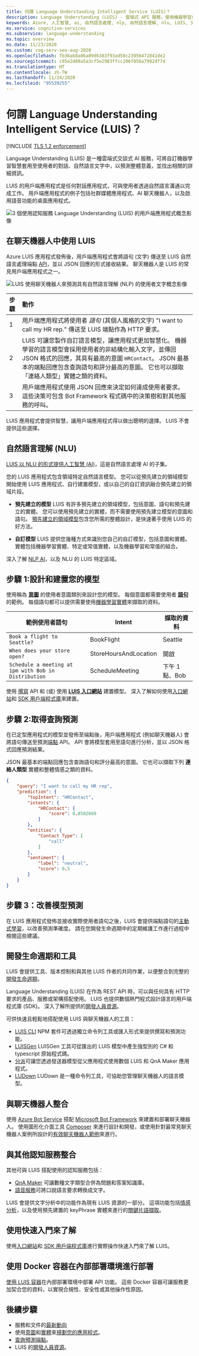 ```yaml
---
title: 何謂 Language Understanding Intelligent Service (LUIS)？
description: Language Understanding (LUIS) - 雲端式 API 服務，使用機器學習來進行對話式自然語言以預測意義並擷取資訊。
keywords: Azure, 人工智慧, ai, 自然語言處理, nlp, 自然語言理解, nlu, LUIS, 交談式 AI, ai 聊天機器人, nlp ai, azure luis
ms.service: cognitive-services
ms.subservice: language-understanding
ms.topic: overview
ms.date: 11/23/2020
ms.custom: cog-serv-seo-aug-2020
ms.openlocfilehash: fb36ab8a86a89d6383f93ad58c23956472841de2
ms.sourcegitcommit: c95e2d89a5a3cf5e2983ffcc206f056a7992df7d
ms.translationtype: HT
ms.contentlocale: zh-TW
ms.lasthandoff: 11/24/2020
ms.locfileid: "95539255"
---
```

# <a name="what-is-language-understanding-luis"></a>何謂 Language Understanding Intelligent Service (LUIS)？

[!INCLUDE [TLS 1.2 enforcement](../../../includes/cognitive-services-tls-announcement.md)]

Language Understanding (LUIS) 是一種雲端式交談式 AI 服務，可將自訂機器學習智慧套用至使用者的對話、自然語言文字中，以預測整體意義，並找出相關的詳細資訊。

LUIS 的用戶端應用程式是任何對話應用程式，可與使用者透過自然語言溝通以完成工作。 用戶端應用程式的例子包括社群媒體應用程式、AI 聊天機器人，以及啟用語音功能的桌面應用程式。

![3 個使用認知服務 Language Understanding (LUIS) 的用戶端應用程式概念影像](./media/luis-overview/luis-entry-point.png "3 個使用認知服務 Language Understanding (LUIS) 的用戶端應用程式概念影像")

## <a name="use-luis-in-a-chat-bot"></a>在聊天機器人中使用 LUIS

<a name="Accessing-LUIS"></a>

Azure LUIS 應用程式發佈後，用戶端應用程式會將語句 (文字) 傳送至 LUIS 自然語言處理端點 [API][endpoint-apis]，並以 JSON 回應的形式接收結果。 聊天機器人是 LUIS 的常見用戶端應用程式之一。


![LUIS 使用聊天機器人來預測具有自然語言理解 (NLP) 的使用者文字概念影像](./media/luis-overview/LUIS-chat-bot-request-response.svg "LUIS 使用聊天機器人來預測具有自然語言理解 (NLP) 的使用者文字概念影像")

|步驟|動作|
|:--|:--|
|1|用戶端應用程式將使用者 _語句_ (其個人風格的文字) "I want to call my HR rep." 傳送至 LUIS 端點作為 HTTP 要求。|
|2|LUIS 可讓您製作自訂語言模型，讓應用程式更加智慧化。 機器學習的語言模型會採用使用者的非結構化輸入文字，並傳回 JSON 格式的回應，其具有最高的意圖 `HRContact`。 JSON 最基本的端點回應包含查詢語句和評分最高的意圖。 它也可以擷取「連絡人類型」實體之類的資料。|
|3|用戶端應用程式使用 JSON 回應來決定如何達成使用者要求。 這些決策可包含 Bot Framework 程式碼中的決策樹和對其他服務的呼叫。 |

LUIS 應用程式會提供智慧，讓用戶端應用程式得以做出聰明的選擇。 LUIS 不會提供這些選擇。

<a name="Key-LUIS-concepts"></a>
<a name="what-is-a-luis-model"></a>

## <a name="natural-language-understanding-nlu"></a>自然語言理解 (NLU)

[LUIS 以 NLU 的形式提供人工智慧 (AI)](artificial-intelligence.md "LUIS 提供人工智慧 (AI)")，這是自然語言處理 AI 的子集。

您的 LUIS 應用程式包含領域特定自然語言模型。 您可以從預先建立的領域模型開始使用 LUIS 應用程式、自行建置模型，或以自己的自訂資訊融合預先建立的領域片段。

* **預先建立的模型** LUIS 有許多預先建立的領域模型，包括意圖、語句和預先建立的實體。 您可以使用預先建立的實體，而不需要使用預先建立模型的意圖和語句。 [預先建立的領域模型](./howto-add-prebuilt-models.md "預建領域模型")包含您所需的整體設計，是快速著手使用 LUIS 的好方法。

* **自訂模型** LUIS 提供您幾種方式來識別您自己的自訂模型，包括意圖和實體。 實體包括機器學習實體、特定或常值實體，以及機器學習和常值的組合。

深入了解 [NLP AI](artificial-intelligence.md "NLP")，以及 NLU 的 LUIS 特定區域。

## <a name="step-1-design-and-build-your-model"></a>步驟 1:設計和建置您的模型

使用稱為 **[意圖](luis-concept-intent.md "意圖")** 的使用者意圖類別來設計您的模型。 每個意圖都需要使用者 **[語句](luis-concept-utterance.md "語句")** 的範例。 每個語句都可以提供需要使用[機器學習實體](luis-concept-entity-types.md#effective-machine-learned-entities "機器學習實體")來擷取的資料。

|範例使用者語句|Intent|擷取的資料|
|-----------|-----------|-----------|
|`Book a flight to Seattle?`|BookFlight|Seattle|
|`When does your store open?`|StoreHoursAndLocation|開啟|
|`Schedule a meeting at 1pm with Bob in Distribution`|ScheduleMeeting|下午 1 點、Bob|

使用 [撰寫](https://go.microsoft.com/fwlink/?linkid=2092087 "編寫") API 和 (或) 使用 **[LUIS 入口網站](https://www.luis.ai "LUIS 入口網站")** 建置模型。 深入了解如何使用[入口網站](get-started-portal-build-app.md "入口網站")和 [SDK 用戶端程式庫](azure-sdk-quickstart.md "SDK 用戶端程式庫")來建置。

## <a name="step-2-get-the-query-prediction"></a>步驟 2:取得查詢預測

在已定型應用程式的模型並發佈至端點後，用戶端應用程式 (例如聊天機器人) 會將語句傳送至預測[端點](https://go.microsoft.com/fwlink/?linkid=2092356 "端點") API。 API 會將模型套用至語句進行分析，並以 JSON 格式回應預測結果。

JSON 最基本的端點回應包含查詢語句和評分最高的意圖。 它也可以擷取下列 **連絡人類型** 實體和整體情感之類的資料。

```JSON
{
    "query": "I want to call my HR rep",
    "prediction": {
        "topIntent": "HRContact",
        "intents": {
            "HRContact": {
                "score": 0.8582669
            }
        },
        "entities": {
            "Contact Type": [
                "call"
            ]
        },
        "sentiment": {
            "label": "neutral",
            "score": 0.5
        }
    }
}
```

## <a name="step-3-improve-model-prediction"></a>步驟 3：改善模型預測

在 LUIS 應用程式發佈並接收實際使用者語句之後，LUIS 會提供端點語句的[主動式學習](luis-concept-review-endpoint-utterances.md "主動式學習")，以改善預測準確度。 請在您開發生命週期中的定期維護工作進行過程中檢閱這些建議。

<a name="using-luis"></a>

## <a name="development-lifecycle-and-tools"></a>開發生命週期和工具
LUIS 會提供工具、版本控制和與其他 LUIS 作者的共同作業，以便整合到完整的[開發生命週期](luis-concept-app-iteration.md "開發生命週期")。

Language Understanding (LUIS) 在作為 REST API 時，可以與任何具有 HTTP 要求的產品、服務或架構搭配使用。 LUIS 也提供數個熱門程式設計語言的用戶端程式庫 (SDK)。 深入了解所提供的[開發人員資源](developer-reference-resource.md "開發人員資源")。

可供快速且輕鬆地搭配使用 LUIS 與聊天機器人的工具：
* [LUIS CLI](https://github.com/Microsoft/botbuilder-tools/tree/master/packages/LUIS "LUIS CLI") NPM 套件可透過獨立命令列工具或匯入形式來提供撰寫和預測功能。
* [LUISGen](https://github.com/Microsoft/botbuilder-tools/tree/master/packages/LUISGen "LUISGen") LUISGen 工具可從匯出的 LUIS 模型中產生強型別的 C# 和 typescript 原始程式碼。
* [分派](https://aka.ms/dispatch-tool "分派")可讓您透過發送器模型從父應用程式使用數個 LUIS 和 QnA Maker 應用程式。
* [LUDown](https://github.com/Microsoft/botbuilder-tools/tree/master/packages/Ludown "LUDown") LUDown 是一種命令列工具，可協助您管理聊天機器人的語言模型。

## <a name="integrate-with-a-bot"></a>與聊天機器人整合

使用 [Azure Bot Service](/azure/bot-service/ "Azure Bot 服務") 搭配 [Microsoft Bot Framework](https://dev.botframework.com/ "Microsoft Bot Framework") 來建置和部署聊天機器人。 使用圖形化介面工具 [Composer](/composer/ "編輯器") 來進行設計和開發，或使用針對最常見聊天機器人案例所設計的[有效聊天機器人範例](https://github.com/microsoft/BotBuilder-Samples "Bot 使用範例")來進行。

## <a name="integrate-with-other-cognitive-services"></a>與其他認知服務整合

其他可與 LUIS 搭配使用的認知服務包括：
* [QnA Maker](../QnAMaker/overview/overview.md "QnA Maker") 可讓數種文字類型合併為問題和答案知識庫。
* [語音服務](../Speech-Service/overview.md "語音服務")可將口說語言要求轉換成文字。

LUIS 會提供文字分析中的功能作為現有 LUIS 資源的一部分。 這項功能包括[情感分析](luis-how-to-publish-app.md#configuring-publish-settings "情感分析")，以及使用預先建置的 keyPhrase 實體來進行的[關鍵片語擷取](luis-reference-prebuilt-keyphrase.md "關鍵片語擷取")。

## <a name="learn-with-the-quickstarts"></a>使用快速入門來了解

使用[入口網站](get-started-portal-build-app.md "入口網站")和 [SDK 用戶端程式庫](azure-sdk-quickstart.md "SDK 用戶端程式庫")進行實際操作快速入門來了解 LUIS。


## <a name="deploy-on-premises-using-docker-containers"></a>使用 Docker 容器在內部部署環境進行部署

[使用 LUIS 容器](luis-container-howto.md)在內部部署環境中部署 API 功能。 這些 Docker 容器可讓服務更加契合您的資料，以實現合規性、安全性或其他操作性原因。

## <a name="next-steps"></a>後續步驟

* 服務和文件的[最新動向](whats-new.md "新功能")
* 使用[意圖](luis-concept-intent.md "意圖")和[實體](luis-concept-entity-types.md "實體")來[規劃您的應用程式](luis-how-plan-your-app.md "規劃您的應用程式")。
* [查詢預測端點](luis-get-started-get-intent-from-browser.md "查詢預測端點")。
* LUIS 的[開發人員資源](developer-reference-resource.md "開發人員資源")。

[bot-framework]: /bot-framework/
[flow]: /connectors/luis/
[authoring-apis]: https://go.microsoft.com/fwlink/?linkid=2092087
[endpoint-apis]: https://go.microsoft.com/fwlink/?linkid=2092356
[qnamaker]: https://qnamaker.ai/